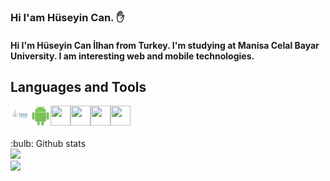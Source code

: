 ### Hi  I'am Hüseyin  Can. :hand:

#### Hi I'm Hüseyin Can İlhan from Turkey. I'm studying  at Manisa Celal Bayar University. I am interesting web and  mobile technologies.


## Languages and Tools



<img align="left" height="32" width="32"  style="display:block;" src="https://raw.githubusercontent.com/github/explore/80688e429a7d4ef2fca1e82350fe8e3517d3494d/topics/java/java.png" />
    
<img align="left" height="32" width="32" src="https://raw.githubusercontent.com/github/explore/80688e429a7d4ef2fca1e82350fe8e3517d3494d/topics/android/android.png" />
<img align="left" height="32" width="32" src="https://upload.wikimedia.org/wikipedia/commons/thumb/9/9a/Visual_Studio_Code_1.35_icon.svg/2048px-Visual_Studio_Code_1.35_icon.svg.png" />

<img align="left" height="32" width="32" src="https://encrypted-tbn0.gstatic.com/images?q=tbn:ANd9GcRFD9ZZnPjLBTF8ggPvWD9FT5b9rRvyeTTB1A&usqp=CAU" />

<img  align="left" height="32" width="32" src="https://upload.wikimedia.org/wikipedia/commons/thumb/e/ee/.NET_Core_Logo.svg/2048px-.NET_Core_Logo.svg.png" />

<img  height="32" width="32" src="https://upload.wikimedia.org/wikipedia/commons/thumb/9/9c/IntelliJ_IDEA_Icon.svg/1024px-IntelliJ_IDEA_Icon.svg.png" />
<br/>
<br/>






<summary>:bulb: Github stats</summary>
<img  src="https://github-readme-stats.vercel.app/api?username=Canlhan&show_icons=true&theme=radical">

<br>
<img src="https://github-readme-stats.vercel.app/api/top-langs/?username=Canlhan&layout=compact">






